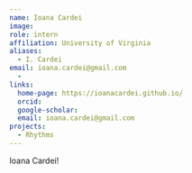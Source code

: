 ```yaml
---
name: Ioana Cardei
image: 
role: intern
affiliation: University of Virginia
aliases:
  - I. Cardei
email: ioana.cardei@gmail.com
  - 
links:
  home-page: https://ioanacardei.github.io/
  orcid: 
  google-scholar: 
  email: ioana.cardei@gmail.com
projects: 
  - Rhythms
---
```


Ioana Cardei!
